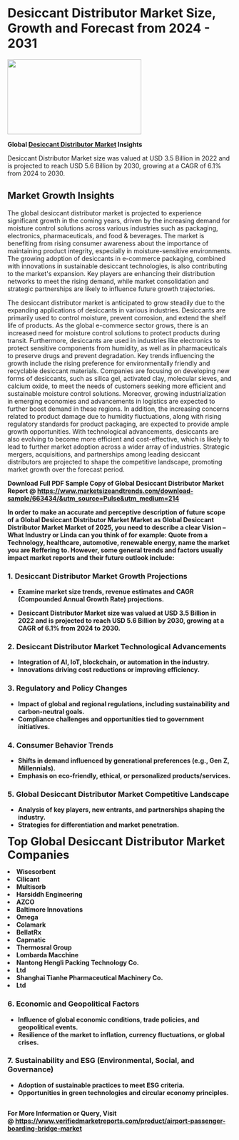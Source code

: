 <H1>Desiccant Distributor Market Size, Growth and Forecast from 2024 - 2031</H1><img class="aligncenter size-medium wp-image-584254" src="https://thirdeyenews.in/wp-content/uploads/2024/09/Global-Market-Research-300x168.jpeg" alt="" width="300" height="168" /><p><strong>Global&nbsp;<a href="https://www.marketsizeandtrends.com/download-sample/663434/&amp;utm_source=Pulse&amp;utm_medium=214">Desiccant Distributor Market</a> Insights</strong></p><p>Desiccant Distributor Market size was valued at USD 3.5 Billion in 2022 and is projected to reach USD 5.6 Billion by 2030, growing at a CAGR of 6.1% from 2024 to 2030.</p><p><h2>Market Growth Insights</h2> <p>The global desiccant distributor market is projected to experience significant growth in the coming years, driven by the increasing demand for moisture control solutions across various industries such as packaging, electronics, pharmaceuticals, and food & beverages. The market is benefiting from rising consumer awareness about the importance of maintaining product integrity, especially in moisture-sensitive environments. The growing adoption of desiccants in e-commerce packaging, combined with innovations in sustainable desiccant technologies, is also contributing to the market's expansion. Key players are enhancing their distribution networks to meet the rising demand, while market consolidation and strategic partnerships are likely to influence future growth trajectories.</p> <p><strong></strong></p> <p>The desiccant distributor market is anticipated to grow steadily due to the expanding applications of desiccants in various industries. Desiccants are primarily used to control moisture, prevent corrosion, and extend the shelf life of products. As the global e-commerce sector grows, there is an increased need for moisture control solutions to protect products during transit. Furthermore, desiccants are used in industries like electronics to protect sensitive components from humidity, as well as in pharmaceuticals to preserve drugs and prevent degradation. Key trends influencing the growth include the rising preference for environmentally friendly and recyclable desiccant materials. Companies are focusing on developing new forms of desiccants, such as silica gel, activated clay, molecular sieves, and calcium oxide, to meet the needs of customers seeking more efficient and sustainable moisture control solutions. Moreover, growing industrialization in emerging economies and advancements in logistics are expected to further boost demand in these regions. In addition, the increasing concerns related to product damage due to humidity fluctuations, along with rising regulatory standards for product packaging, are expected to provide ample growth opportunities. With technological advancements, desiccants are also evolving to become more efficient and cost-effective, which is likely to lead to further market adoption across a wider array of industries. Strategic mergers, acquisitions, and partnerships among leading desiccant distributors are projected to shape the competitive landscape, promoting market growth over the forecast period.</p> <p><strong></p><p><span class=""><strong>Download Full PDF Sample Copy of Global Desiccant Distributor Market Report</strong> @ <a href="https://www.marketsizeandtrends.com/download-sample/663434/&amp;utm_source=Pulse&amp;utm_medium=214" target="_blank">https://www.marketsizeandtrends.com/download-sample/663434/&amp;utm_source=Pulse&amp;utm_medium=214</a></span></p><p>In order to make an accurate and perceptive description of future scope of a Global&nbsp;Desiccant Distributor Market Market as Global&nbsp;Desiccant Distributor Market Market of 2025, you need to describe a clear Vision &ndash; What Industry or Linda can you think of for example: Quote from a Technology, healthcare, automotive, renewable energy, name the market you are Reffering to. However, some general trends and factors usually impact market reports and their future outlook include:</p><h3>1.&nbsp;<strong>Desiccant Distributor Market Growth Projections</strong></h3><ul><li>Examine market size trends, revenue estimates and CAGR (Compounded Annual Growth Rate) projections.</li><li><p>Desiccant Distributor Market size was valued at USD 3.5 Billion in 2022 and is projected to reach USD 5.6 Billion by 2030, growing at a CAGR of 6.1% from 2024 to 2030.</p></li></ul><h3>2.&nbsp;<strong>Desiccant Distributor Market Technological Advancements</strong></h3><ul><li>Integration of AI, IoT, blockchain, or automation in the industry.</li><li>Innovations driving cost reductions or improving efficiency.</li></ul><h3>3.&nbsp;<strong>Regulatory and Policy Changes</strong></h3><ul><li>Impact of global and regional regulations, including sustainability and carbon-neutral goals.</li><li>Compliance challenges and opportunities tied to government initiatives.</li></ul><h3>4.&nbsp;<strong>Consumer Behavior Trends</strong></h3><ul><li>Shifts in demand influenced by generational preferences (e.g., Gen Z, Millennials).</li><li>Emphasis on eco-friendly, ethical, or personalized products/services.</li></ul><h3>5.&nbsp;<strong>Global Desiccant Distributor Market Competitive Landscape</strong></h3><ul><li>Analysis of key players, new entrants, and partnerships shaping the industry.</li><li>Strategies for differentiation and market penetration.</li></ul><p data-pm-slice="1 1 []"><span style="color: inherit; font-family: inherit; font-size: 25px;">Top Global Desiccant Distributor Market Companies</span></p><div class="" data-test-id=""><p><li>Wisesorbent</li><li> Cilicant</li><li> Multisorb</li><li> Harsiddh Engineering</li><li> AZCO</li><li> Baltimore Innovations</li><li> Omega</li><li> Colamark</li><li> BellatRx</li><li> Capmatic</li><li> Thermosral Group</li><li> Lombarda Macchine</li><li> Nantong Hengli Packing Technology Co.</li><li>Ltd</li><li> Shanghai Tianhe Pharmaceutical Machinery Co.</li><li>Ltd</li></p></div><h3>6.&nbsp;<strong>Economic and Geopolitical Factors</strong></h3><ul><li>Influence of global economic conditions, trade policies, and geopolitical events.</li><li>Resilience of the market to inflation, currency fluctuations, or global crises.</li></ul><h3>7.&nbsp;<strong>Sustainability and ESG (Environmental, Social, and Governance)</strong></h3><ul><li>Adoption of sustainable practices to meet ESG criteria.</li><li>Opportunities in green technologies and circular economy principles.</li></ul><h2><strong style="font-size: 14px;">For More Information or Query, Visit @&nbsp;</strong><a style="background-color: #ffffff; font-size: 14px;" href="https://www.marketsizeandtrends.com/report/desiccant-distributor-market/" target="_blank">https://www.verifiedmarketreports.com/product/airport-passenger-boarding-bridge-market</a></h2>
